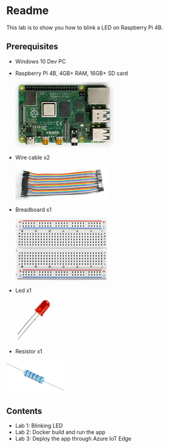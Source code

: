 # Readme

This lab is to show you how to blink a LED on Raspberry Pi 4B.

## Prerequisites

- Windows 10 Dev PC
- Raspberry PI 4B, 4GB+ RAM, 16GB+ SD card
  
  ![](images/RPI4B.png)

- Wire cable x2
  
  <img src="images/Jumper-wires.png" width=50%>
  
- Breadboard x1

  <img src="images/Breadboard.png" width=50%>

- Led x1
  
  <img src="images/Led.png" width=20%>
   

- Resistor x1

<img src="images/Resistor.png" width=30%>


## Contents
- Lab 1: Blinking LED
- Lab 2: Docker build and run the app
- Lab 3: Deploy the app through Azure IoT Edge

<END>

